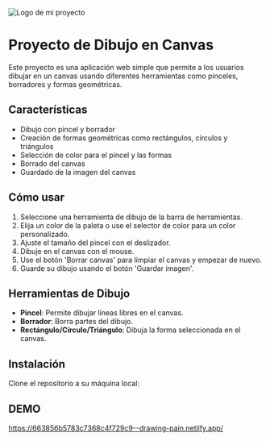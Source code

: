 ![Logo de mi proyecto](https://github.com/dizedesign/-39DayCode--Drawing-or-Paint-App/blob/main/bandicam%202024-05-05%2013-09-52-724.jpg?raw=true)

# Proyecto de Dibujo en Canvas

Este proyecto es una aplicación web simple que permite a los usuarios dibujar en un canvas usando diferentes herramientas como pinceles, borradores y formas geométricas.

## Características

- Dibujo con pincel y borrador
- Creación de formas geométricas como rectángulos, círculos y triángulos
- Selección de color para el pincel y las formas
- Borrado del canvas
- Guardado de la imagen del canvas

## Cómo usar

1. Seleccione una herramienta de dibujo de la barra de herramientas.
2. Elija un color de la paleta o use el selector de color para un color personalizado.
3. Ajuste el tamaño del pincel con el deslizador.
4. Dibuje en el canvas con el mouse.
5. Use el botón 'Borrar canvas' para limpiar el canvas y empezar de nuevo.
6. Guarde su dibujo usando el botón 'Guardar imagen'.

## Herramientas de Dibujo

- **Pincel**: Permite dibujar líneas libres en el canvas.
- **Borrador**: Borra partes del dibujo.
- **Rectángulo/Círculo/Triángulo**: Dibuja la forma seleccionada en el canvas.

## Instalación

Clone el repositorio a su máquina local:

## DEMO 
https://663856b5783c7368c4f729c9--drawing-pain.netlify.app/
